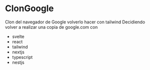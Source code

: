 # ClonGoogle
Clon del navegador de Google
volverlo hacer con tailwind
Decidiendo volver a realizar una copia de google.com con
  - svelte
  - react
  - tailwind
  - nextjs
  - typescript
  - nestjs
